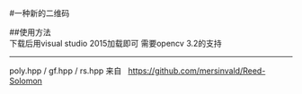 #一种新的二维码   
   
   
##使用方法    
下载后用visual studio 2015加载即可
需要opencv 3.2的支持   
   
--------
poly.hpp / gf.hpp / rs.hpp 来自   
https://github.com/mersinvald/Reed-Solomon
